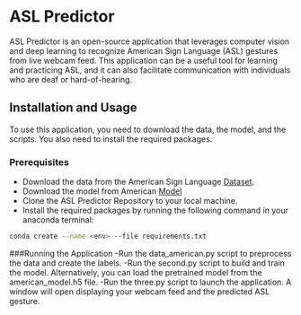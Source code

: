 # ASL Predictor

ASL Predictor is an open-source application that leverages computer vision and deep learning to recognize American Sign Language (ASL) gestures from live webcam feed. This application can be a useful tool for learning and practicing ASL, and it can also facilitate communication with individuals who are deaf or hard-of-hearing.

## Installation and Usage

To use this application, you need to download the data, the model, and the scripts. You also need to install the required packages.

### Prerequisites

- Download the data from the American Sign Language [Dataset](https://www.kaggle.com/datasets/prathumarikeri/american-sign-language-09az).
- Download the model from American [Model](https://firebasestorage.googleapis.com/v0/b/american-sign-language-7e378.appspot.com/o/american_model.h5?alt=media&token=7553a597-fa46-4228-a3f2-199086fecbf2)
- Clone the ASL Predictor Repository to your local machine.
- Install the required packages by running the following command in your anaconda terminal:

```bash
conda create --name <env> --file requirements.txt
```
###Running the Application
-Run the data_american.py script to preprocess the data and create the labels.
-Run the second.py script to build and train the model. Alternatively, you can load the pretrained model from the american_model.h5 file.
-Run the three.py script to launch the application. A window will open displaying your webcam feed and the predicted ASL gesture.

